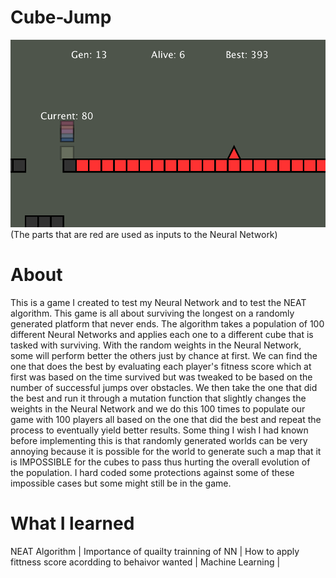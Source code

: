 # Cube-Jump

![](Cube-Jump.png)
(The parts that are red are used as inputs to the Neural Network)

# About
This is a game I created to test my Neural Network and to test the NEAT algorithm. This game is all about surviving the longest on a randomly generated platform that never ends. The algorithm takes a population of 100 different Neural Networks and applies each one to a different cube that is tasked with surviving. With the random weights in the Neural Network, some will perform better the others just by chance at first. We can find the one that does the best by evaluating each player's fitness score which at first was based on the time survived but was tweaked to be based on the number of successful jumps over obstacles. We then take the one that did the best and run it through a mutation function that slightly changes the weights in the Neural Network and we do this 100  times to populate our game with 100 players all based on the one that did the best and repeat the process to eventually yield better results. Some thing I wish I had known before implementing this is that randomly generated worlds can be very annoying because it is possible for the world to generate such a map that it is IMPOSSIBLE for the cubes to pass thus hurting the overall evolution of the population. I hard coded some protections against some of these impossible cases but some might still be in the game.
# What I learned
NEAT Algorithm |
Importance of quailty trainning of NN |
How to apply fittness score acordding to behaivor wanted |
Machine Learning |
